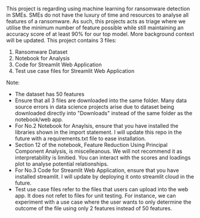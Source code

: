 This project is regarding using machine learning for ransomware detection in SMEs. SMEs do not have the luxury of time and resources to analyse all features of a ransomware. As such, this projects acts as triage where we utilise the minimum number of feature possible while still maintaining an accuracy score of at least 90% for our top model. More background context will be updated. This project contains 3 files:
1) Ransomware Dataset
2) Notebook for Analysis
3) Code for Streamlit Web Application
4) Test use case files for Streamlit Web Application

Note:
- The dataset has 50 features
- Ensure that all 3 files are downloaded into the same folder. Many data source errors in data science projects arise due to dataset being downloaded directly into "Downloads" instead of the same folder as the notebook/web app.
- For No.2 Notebook for Anaylsis, ensure that you have installed the libraries shown in the import statement. I will update this repo in the future with a requirements.txt file to ease installation.
- Section 12 of the notebook, Feature Reduction Using Principal Component Analysis, is miscelleanous. We will not recommend it as interpretability is limitied. You can interact with the scores and loadings plot to analyse potential relationships.
- For No.3 Code for Streamlit Web Application, ensure that you have installed streamlit. I will update by deploying it onto streamlit cloud in the future.
- Test use case files refer to the files that users can upload into the web app. It does not refet to files for unit testing. For instance, we can experiment with a use case where the user wants to only determine the outcome of the file using only 2 features instead of 50 features.

